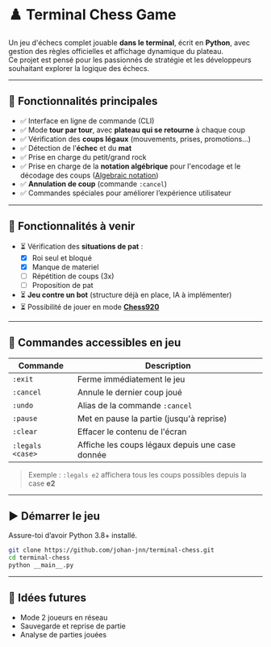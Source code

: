 # ♟️ Terminal Chess Game

Un jeu d'échecs complet jouable **dans le terminal**, écrit en **Python**, avec gestion des règles officielles et affichage dynamique du plateau.  
Ce projet est pensé pour les passionnés de stratégie et les développeurs souhaitant explorer la logique des échecs.

---

## 🔧 Fonctionnalités principales

- ✅ Interface en ligne de commande (CLI)
- ✅ Mode **tour par tour**, avec **plateau qui se retourne** à chaque coup
- ✅ Vérification des **coups légaux** (mouvements, prises, promotions...)
- ✅ Détection de l’**échec** et du **mat**
- ✅ Prise en charge du petit/grand rock
- ✅ Prise en charge de la **notation algébrique** pour l'encodage et le décodage des coups ([Algebraic notation](<https://en.wikipedia.org/wiki/Algebraic_notation_(chess)>))
- ✅ **Annulation de coup** (commande `:cancel`)
- ✅ Commandes spéciales pour améliorer l’expérience utilisateur

---

## 🚧 Fonctionnalités à venir

- ⏳ Vérification des **situations de pat** :
  - [x] Roi seul et bloqué
  - [x] Manque de materiel
  - [ ] Répétition de coups (3x)
  - [ ] Proposition de pat
- ⏳ **Jeu contre un bot** (structure déjà en place, IA à implémenter)
- ⏳ Possibilité de jouer en mode [**Chess920**](https://fr.wikipedia.org/wiki/%C3%89checs_al%C3%A9atoires_Fischer)

---

## 💬 Commandes accessibles en jeu

| Commande         | Description                                     |
| ---------------- | ----------------------------------------------- |
| `:exit`          | Ferme immédiatement le jeu                      |
| `:cancel`        | Annule le dernier coup joué                     |
| `:undo`          | Alias de la commande `:cancel`                  |
| `:pause`         | Met en pause la partie (jusqu'à reprise)        |
| `:clear`         | Effacer le contenu de l'écran                   |
| `:legals <case>` | Affiche les coups légaux depuis une case donnée |

> Exemple : `:legals e2` affichera tous les coups possibles depuis la case **e2**

---

## ▶️ Démarrer le jeu

Assure-toi d’avoir Python 3.8+ installé.

```bash
git clone https://github.com/johan-jnn/terminal-chess.git
cd terminal-chess
python __main__.py
```

---

## 🧩 Idées futures

- Mode 2 joueurs en réseau
- Sauvegarde et reprise de partie
- Analyse de parties jouées
